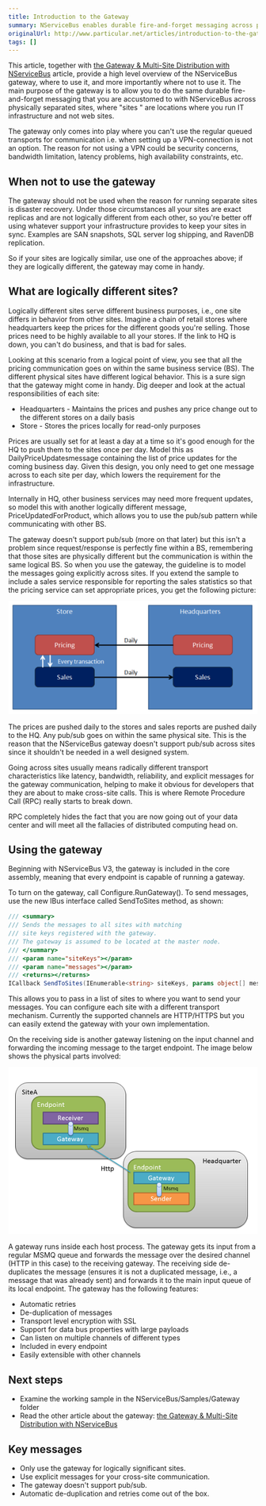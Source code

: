 ```yaml
---
title: Introduction to the Gateway
summary: NServiceBus enables durable fire-and-forget messaging across physically separated IT infrastructure.
originalUrl: http://www.particular.net/articles/introduction-to-the-gateway
tags: []
---
```


This article, together with [the Gateway & Multi-Site Distribution with NServiceBus](the-gateway-and-multi-site-distribution.md) article, provide a high level overview of the NServiceBus gateway, where to use it, and more importantly where not to use it. The main purpose of the gateway is to allow you to do the same durable fire-and-forget messaging that you are accustomed to with NServiceBus across physically separated sites, where "sites " are locations where you run IT infrastructure and not web sites.

The gateway only comes into play where you can't use the regular queued transports for communication i.e. when setting up a VPN-connection is not an option. The reason for not using a VPN could be security concerns, bandwidth limitation, latency problems, high availability constraints, etc.

When not to use the gateway
---------------------------

The gateway should not be used when the reason for running separate sites is disaster recovery. Under those circumstances all your sites are exact replicas and are not logically different from each other, so you're better off using whatever support your infrastructure provides to keep your sites in sync. Examples are SAN snapshots, SQL server log shipping, and RavenDB replication.

So if your sites are logically similar, use one of the approaches above; if they are logically different, the gateway may come in handy.

What are logically different sites?
-----------------------------------

Logically different sites serve different business purposes, i.e., one site differs in behavior from other sites. Imagine a chain of retail stores where headquarters keep the prices for the different goods you're selling. Those prices need to be highly available to all your stores. If the link to HQ is down, you can't do business, and that is bad for sales.

Looking at this scenario from a logical point of view, you see that all the pricing communication goes on within the same business service (BS). The different physical sites have different logical behavior. This is a sure sign that the gateway might come in handy. Dig deeper and look at the actual responsibilities of each site:

-   Headquarters - Maintains the prices and pushes any price change out
    to the different stores on a daily basis
-   Store - Stores the prices locally for read-only purposes

Prices are usually set for at least a day at a time so it's good enough for the HQ to push them to the sites once per day. Model this as DailyPriceUpdatesmessage containing the list of price updates for the coming business day. Given this design, you only need to get one message across to each site per day, which lowers the requirement for the infrastructure.

Internally in HQ, other business services may need more frequent updates, so model this with another logically different message, PriceUpdatedForProduct, which allows you to use the pub/sub pattern while communicating with other BS.

The gateway doesn't support pub/sub (more on that later) but this isn't a problem since request/response is perfectly fine within a BS, remembering that those sites are physically different but the communication is within the same logical BS. So when you use the gateway, the guideline is to model the messages going explicitly across sites. If you extend the sample to include a sales service responsible for reporting the sales statistics so that the pricing service can set appropriate prices, you get the following picture:

![Gateway Store and Headquarters example](store_to_headquarters_pricing_and_sales.png "Logical view")

The prices are pushed daily to the stores and sales reports are pushed daily to the HQ. Any pub/sub goes on within the same physical site. This is the reason that the NServiceBus gateway doesn't support pub/sub across sites since it shouldn't be needed in a well designed system.

<div style="direction: ltr;"> Going across sites usually means radically different transport characteristics like latency, bandwidth, reliability, and explicit messages for the gateway communication, helping to make it obvious for developers that they are about to make cross-site calls. This is where Remote Procedure Call (RPC) really starts to break down.


RPC completely hides the fact that you are now going out of your data center and will meet all the fallacies of distributed computing head on.

Using the gateway
-----------------

Beginning with NServiceBus V3, the gateway is included in the core assembly, meaning that every endpoint is capable of running a gateway.

To turn on the gateway, call Configure.RunGateway(). To send messages, use the new IBus interface called SendToSites method, as shown:



```C#
/// <summary>
/// Sends the messages to all sites with matching 
/// site keys registered with the gateway.
/// The gateway is assumed to be located at the master node. 
/// </summary>
/// <param name="siteKeys"></param>
/// <param name="messages"></param>
/// <returns></returns>
ICallback SendToSites(IEnumerable<string> siteKeys, params object[] messages);
```



This allows you to pass in a list of sites to where you want to send your messages. You can configure each site with a different transport mechanism. Currently the supported channels are HTTP/HTTPS but you can easily extend the gateway with your own implementation.

On the receiving side is another gateway listening on the input channel and forwarding the incoming message to the target endpoint. The image below shows the physical parts involved:

![](GatewayHeadquarterToSiteA.png "Physical view")

A gateway runs inside each host process. The gateway gets its input from a regular MSMQ queue and forwards the message over the desired channel
(HTTP in this case) to the receiving gateway. The receiving side de-duplicates the message (ensures it is not a duplicated message, i.e., a message that was already sent) and forwards it to the main input queue of its local endpoint. The gateway has the following features:

-   Automatic retries
-   De-duplication of messages
-   Transport level encryption with SSL
-   Support for data bus properties with large payloads
-   Can listen on multiple channels of different types
-   Included in every endpoint
-   Easily extensible with other channels

Next steps
----------

-   Examine the working sample in the NServiceBus/Samples/Gateway folder
-   Read the other article about the gateway: [the Gateway & Multi-Site
    Distribution with
    NServiceBus](the-gateway-and-multi-site-distribution.md)

Key messages
------------

-   Only use the gateway for logically significant sites.
-   Use explicit messages for your cross-site communication.
-   The gateway doesn't support pub/sub.
-   Automatic de-duplication and retries come out of the box.


